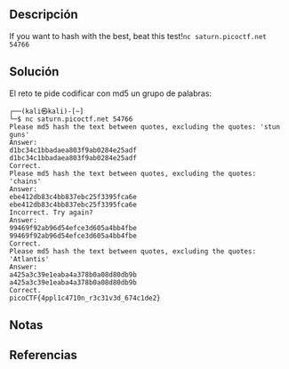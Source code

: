 ## Descripción
If you want to hash with the best, beat this test!`nc saturn.picoctf.net 54766`
## Solución
El reto te pide codificar con md5 un grupo de palabras:
```
┌──(kali㉿kali)-[~]
└─$ nc saturn.picoctf.net 54766
Please md5 hash the text between quotes, excluding the quotes: 'stun guns'
Answer: 
d1bc34c1bbadaea803f9ab0284e25adf
d1bc34c1bbadaea803f9ab0284e25adf
Correct.
Please md5 hash the text between quotes, excluding the quotes: 'chains'
Answer: 
ebe412db83c4bb837ebc25f3395fca6e
ebe412db83c4bb837ebc25f3395fca6e
Incorrect. Try again?
Answer: 
99469f92ab96d54efce3d605a4bb4fbe
99469f92ab96d54efce3d605a4bb4fbe
Correct.
Please md5 hash the text between quotes, excluding the quotes: 'Atlantis'
Answer: 
a425a3c39e1eaba4a378b0a08d80db9b
a425a3c39e1eaba4a378b0a08d80db9b
Correct.
picoCTF{4ppl1c4710n_r3c31v3d_674c1de2}

```
## Notas
## Referencias